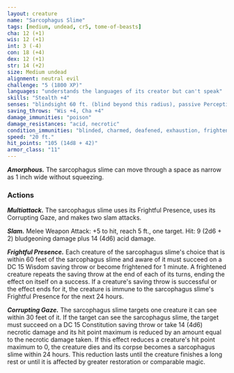```yaml
---
layout: creature
name: "Sarcophagus Slime"
tags: [medium, undead, cr5, tome-of-beasts]
cha: 12 (+1)
wis: 12 (+1)
int: 3 (-4)
con: 18 (+4)
dex: 12 (+1)
str: 14 (+2)
size: Medium undead
alignment: neutral evil
challenge: "5 (1800 XP)"
languages: "understands the languages of its creator but can't speak"
skills: "Stealth +4"
senses: "blindsight 60 ft. (blind beyond this radius), passive Perception 11"
saving_throws: "Wis +4, Cha +4"
damage_immunities: "poison"
damage_resistances: "acid, necrotic"
condition_immunities: "blinded, charmed, deafened, exhaustion, frightened, poisoned, prone"
speed: "20 ft."
hit_points: "105 (14d8 + 42)"
armor_class: "11"
---
```


***Amorphous.*** The sarcophagus slime can move through a space as narrow as 1 inch wide without squeezing.

### Actions

***Multiattack.*** The sarcophagus slime uses its Frightful Presence, uses its Corrupting Gaze, and makes two slam attacks.

***Slam.*** Melee Weapon Attack: +5 to hit, reach 5 ft., one target. Hit: 9 (2d6 + 2) bludgeoning damage plus 14 (4d6) acid damage.

***Frightful Presence.*** Each creature of the sarcophagus slime's choice that is within 60 feet of the sarcophagus slime and aware of it must succeed on a DC 15 Wisdom saving throw or become frightened for 1 minute. A frightened creature repeats the saving throw at the end of each of its turns, ending the effect on itself on a success. If a creature's saving throw is successful or the effect ends for it, the creature is immune to the sarcophagus slime's Frightful Presence for the next 24 hours.

***Corrupting Gaze.*** The sarcophagus slime targets one creature it can see within 30 feet of it. If the target can see the sarcophagus slime, the target must succeed on a DC 15 Constitution saving throw or take 14 (4d6) necrotic damage and its hit point maximum is reduced by an amount equal to the necrotic damage taken. If this effect reduces a creature's hit point maximum to 0, the creature dies and its corpse becomes a sarcophagus slime within 24 hours. This reduction lasts until the creature finishes a long rest or until it is affected by greater restoration or comparable magic.

